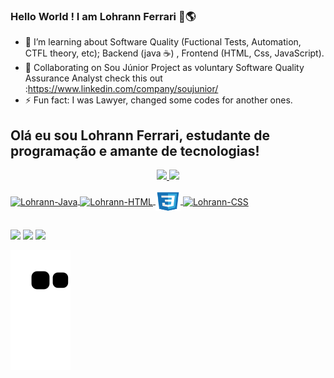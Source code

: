 ### Hello World ! I am Lohrann Ferrari 👋🌎

- 🌱 I’m learning about Software Quality (Fuctional Tests, Automation, CTFL theory, etc); Backend (java ☕) , Frontend (HTML, Css, JavaScript).
- 👯 Collaborating on Sou Júnior Project as voluntary Software Quality Assurance Analyst check this out :https://www.linkedin.com/company/soujunior/
- ⚡ Fun fact: I was Lawyer, changed some codes for another ones. 


## Olá eu sou Lohrann Ferrari, estudante de programação e amante de tecnologias!
<div align="center">
  <a href="https://github.com/lohrannferrari">
  <img height="180em" src="https://github-readme-stats.vercel.app/api?username=Lohrannferrari&show_icons=true&theme=github_dark&include_all_commits=true&count_private=true"/>
 <img height="180em" src="https://github-readme-stats.vercel.app/api/top-langs/?username=LohrannFerrari&layout=compact&langs_count=7&theme=github_dark">
</div>
<div style="display: inline_block"><br>

  <img align="center" alt="Lohrann-Java" height="30" width="40" src="https://cdn.jsdelivr.net/gh/devicons/devicon/icons/java/java-original.svg">
  <img align="center" alt="Lohrann-HTML" height="30" width="40" img src="https://cdn.jsdelivr.net/gh/devicons/devicon/icons/javascript/javascript-original.svg" />
          
  <img align="center" alt="Lohrann-CSS" height="30" width="40" src="https://raw.githubusercontent.com/devicons/devicon/master/icons/css3/css3-original.svg">
  <img align="center" alt="Lohrann-CSS" height="30" width="40"img src="https://cdn.jsdelivr.net/gh/devicons/devicon/icons/selenium/selenium-original.svg" />
          
 
</div>
  
  ##
 
<div> 

  <a href="https://www.instagram.com/lohrannferrari/" target="_blank"><img src="https://img.shields.io/badge/-Instagram-%23E4405F?style=for-the-badge&logo=instagram&logoColor=white" target="_blank"></a> 
  <a href = "mailto:lohrannfac@hotmail.com"><img src="https://img.shields.io/badge/Microsoft_Outlook-0078D4?style=for-the-badge&logo=microsoft-outlook&logoColor=white" target="_blank"></a>
  <a href="https://www.linkedin.com/in/lohrann-bento-ferrari-dos-santos-52b34816b/" target="_blank"><img src="https://img.shields.io/badge/-LinkedIn-%230077B5?style=for-the-badge&logo=linkedin&logoColor=white" target="_blank"></a> 
 
  ![Snake animation](https://github.com/rafaballerini/rafaballerini/blob/output/github-contribution-grid-snake.svg)
 
</div>
